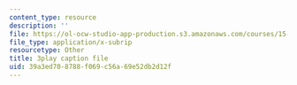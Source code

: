 ```yaml
---
content_type: resource
description: ''
file: https://ol-ocw-studio-app-production.s3.amazonaws.com/courses/15-s12-blockchain-and-money-fall-2018/39a3ed708788f069c56a69e52db2d12f_uNqMBBbb6UI.srt
file_type: application/x-subrip
resourcetype: Other
title: 3play caption file
uid: 39a3ed70-8788-f069-c56a-69e52db2d12f
---
```

